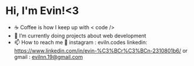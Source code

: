 # Hi, I'm Evin!<3

- ☕ Coffee is how I keep up with < code />
- 🌱 I’m currently doing projects about web development
- 📫 How to reach me 👀  instagram : eviln.codes linkedin: https://www.linkedin.com/in/evin-%C3%BCr%C3%BCn-2310801b6/ or gmail : evilnn.19@gmail.com

<!---
Evi1n/Evi1n is a ✨ special ✨ repository because its `README.md` (this file) appears on your GitHub profile.
You can click the Preview link to take a look at your changes.
--->
